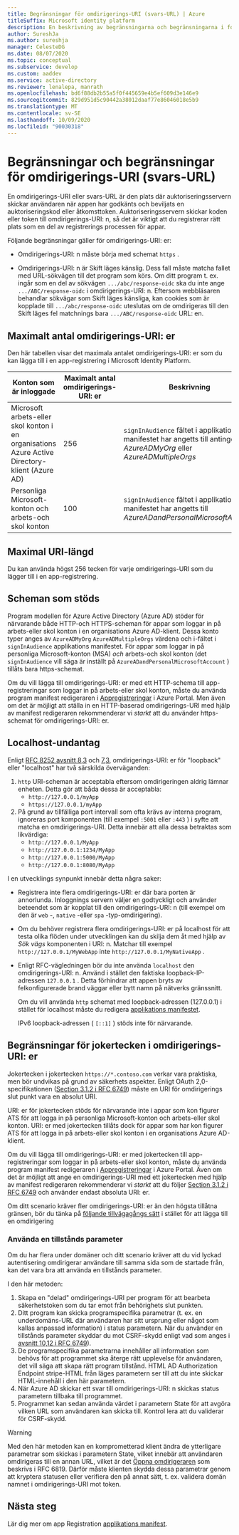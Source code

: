 ```yaml
---
title: Begränsningar för omdirigerings-URI (svars-URL) | Azure
titleSuffix: Microsoft identity platform
description: En beskrivning av begränsningarna och begränsningarna i formatet för omdirigerings-URI (svars-URL) som tillämpas av Microsoft Identity Platform.
author: SureshJa
ms.author: sureshja
manager: CelesteDG
ms.date: 08/07/2020
ms.topic: conceptual
ms.subservice: develop
ms.custom: aaddev
ms.service: active-directory
ms.reviewer: lenalepa, manrath
ms.openlocfilehash: bd6f88db2b55a5f0f445659e4b5ef609d3e146e9
ms.sourcegitcommit: 829d951d5c90442a38012daaf77e86046018e5b9
ms.translationtype: MT
ms.contentlocale: sv-SE
ms.lasthandoff: 10/09/2020
ms.locfileid: "90030318"
---
```

# <a name="redirect-uri-reply-url-restrictions-and-limitations"></a>Begränsningar och begränsningar för omdirigerings-URI (svars-URL)

En omdirigerings-URI eller svars-URL är den plats där auktoriseringsservern skickar användaren när appen har godkänts och beviljats en auktoriseringskod eller åtkomsttoken. Auktoriseringsservern skickar koden eller token till omdirigerings-URI: n, så det är viktigt att du registrerar rätt plats som en del av registrerings processen för appar.

 Följande begränsningar gäller för omdirigerings-URI: er:

* Omdirigerings-URI: n måste börja med schemat `https` .

* Omdirigerings-URI: n är Skift läges känslig. Dess fall måste matcha fallet med URL-sökvägen till det program som körs. Om ditt program t. ex. ingår som en del av sökvägen `.../abc/response-oidc` ska du inte ange `.../ABC/response-oidc` i omdirigerings-URI: n. Eftersom webbläsaren behandlar sökvägar som Skift läges känsliga, kan cookies som är kopplade till `.../abc/response-oidc` uteslutas om de omdirigeras till den Skift läges fel matchnings bara `.../ABC/response-oidc` URL: en.

## <a name="maximum-number-of-redirect-uris"></a>Maximalt antal omdirigerings-URI: er

Den här tabellen visar det maximala antalet omdirigerings-URI: er som du kan lägga till i en app-registrering i Microsoft Identity Platform.

| Konton som är inloggade | Maximalt antal omdirigerings-URI: er | Beskrivning |
|--------------------------|---------------------------------|-------------|
| Microsoft arbets-eller skol konton i en organisations Azure Active Directory-klient (Azure AD) | 256 | `signInAudience` fältet i applikations manifestet har angetts till antingen *AzureADMyOrg* eller *AzureADMultipleOrgs* |
| Personliga Microsoft-konton och arbets-och skol konton | 100 | `signInAudience` fältet i applikations manifestet har angetts till *AzureADandPersonalMicrosoftAccount* |

## <a name="maximum-uri-length"></a>Maximal URI-längd

Du kan använda högst 256 tecken för varje omdirigerings-URI som du lägger till i en app-registrering.

## <a name="supported-schemes"></a>Scheman som stöds

Program modellen för Azure Active Directory (Azure AD) stöder för närvarande både HTTP-och HTTPS-scheman för appar som loggar in på arbets-eller skol konton i en organisations Azure AD-klient. Dessa konto typer anges av `AzureADMyOrg` `AzureADMultipleOrgs` värdena och i-fältet i `signInAudience` applikations manifestet. För appar som loggar in på personliga Microsoft-konton (MSA) *och* arbets-och skol konton (det `signInAudience` vill säga är inställt på `AzureADandPersonalMicrosoftAccount` ) tillåts bara https-schemat.

Om du vill lägga till omdirigerings-URI: er med ett HTTP-schema till app-registreringar som loggar in på arbets-eller skol konton, måste du använda program manifest redigeraren i [Appregistreringar](https://go.microsoft.com/fwlink/?linkid=2083908) i Azure Portal. Men även om det är möjligt att ställa in en HTTP-baserad omdirigerings-URI med hjälp av manifest redigeraren rekommenderar vi *starkt* att du använder https-schemat för omdirigerings-URI: er.

## <a name="localhost-exceptions"></a>Localhost-undantag

Enligt [RFC 8252 avsnitt 8,3](https://tools.ietf.org/html/rfc8252#section-8.3) och [7,3](https://tools.ietf.org/html/rfc8252#section-7.3), omdirigerings-URI: er för "loopback" eller "localhost" har två särskilda överväganden:

1. `http` URI-scheman är acceptabla eftersom omdirigeringen aldrig lämnar enheten. Detta gör att båda dessa är acceptabla:
    - `http://127.0.0.1/myApp`
    - `https://127.0.0.1/myApp`
1. På grund av tillfälliga port intervall som ofta krävs av interna program, ignoreras port komponenten (till exempel `:5001` eller `:443` ) i syfte att matcha en omdirigerings-URI. Detta innebär att alla dessa betraktas som likvärdiga:
    - `http://127.0.0.1/MyApp`
    - `http://127.0.0.1:1234/MyApp`
    - `http://127.0.0.1:5000/MyApp`
    - `http://127.0.0.1:8080/MyApp`

I en utvecklings synpunkt innebär detta några saker:

* Registrera inte flera omdirigerings-URI: er där bara porten är annorlunda. Inloggnings servern väljer en godtyckligt och använder beteendet som är kopplat till den omdirigerings-URI: n (till exempel om den är `web` -, `native` -eller `spa` -typ-omdirigering).
* Om du behöver registrera flera omdirigerings-URI: er på localhost för att testa olika flöden under utvecklingen kan du skilja dem åt med hjälp av *Sök vägs* komponenten i URI: n. Matchar till exempel `http://127.0.0.1/MyWebApp` inte `http://127.0.0.1/MyNativeApp` .
* Enligt RFC-vägledningen bör du inte använda `localhost` den omdirigerings-URI: n. Använd i stället den faktiska loopback-IP-adressen `127.0.0.1` . Detta förhindrar att appen bryts av felkonfigurerade brand väggar eller bytt namn på nätverks gränssnitt.

    Om du vill använda `http` schemat med loopback-adressen (127.0.0.1) i stället för localhost måste du redigera [applikations manifestet](https://docs.microsoft.com/azure/active-directory/develop/reference-app-manifest#replyurls-attribute). 

    IPv6 loopback-adressen ( `[::1]` ) stöds inte för närvarande.

## <a name="restrictions-on-wildcards-in-redirect-uris"></a>Begränsningar för jokertecken i omdirigerings-URI: er

Jokertecken i jokertecken `https://*.contoso.com` verkar vara praktiska, men bör undvikas på grund av säkerhets aspekter. Enligt OAuth 2,0-specifikationen ([Section 3.1.2 i RFC 6749](https://tools.ietf.org/html/rfc6749#section-3.1.2)) måste en URI för omdirigerings slut punkt vara en absolut URI.

URI: er för jokertecken stöds för närvarande inte i appar som kon figurer ATS för att logga in på personliga Microsoft-konton och arbets-eller skol konton. URI: er med jokertecken tillåts dock för appar som har kon figurer ATS för att logga in på arbets-eller skol konton i en organisations Azure AD-klient.

Om du vill lägga till omdirigerings-URI: er med jokertecken till app-registreringar som loggar in på arbets-eller skol konton, måste du använda program manifest redigeraren i [Appregistreringar](https://go.microsoft.com/fwlink/?linkid=2083908) i Azure Portal. Även om det är möjligt att ange en omdirigerings-URI med ett jokertecken med hjälp av manifest redigeraren rekommenderar vi *starkt* att du följer [Section 3.1.2 i RFC 6749](https://tools.ietf.org/html/rfc6749#section-3.1.2) och använder endast absoluta URI: er.

Om ditt scenario kräver fler omdirigerings-URI: er än den högsta tillåtna gränsen, bör du tänka på [följande tillvägagångs sätt](#use-a-state-parameter) i stället för att lägga till en omdirigering

### <a name="use-a-state-parameter"></a>Använda en tillstånds parameter

Om du har flera under domäner och ditt scenario kräver att du vid lyckad autentisering omdirigerar användare till samma sida som de startade från, kan det vara bra att använda en tillstånds parameter.

I den här metoden:

1. Skapa en "delad" omdirigerings-URI per program för att bearbeta säkerhetstoken som du tar emot från behörighets slut punkten.
1. Ditt program kan skicka programspecifika parametrar (t. ex. en underdomäns-URL där användaren har sitt ursprung eller något som kallas anpassad information) i status parametern. När du använder en tillstånds parameter skyddar du mot CSRF-skydd enligt vad som anges i [avsnitt 10,12 i RFC 6749](https://tools.ietf.org/html/rfc6749#section-10.12)).
1. De programspecifika parametrarna innehåller all information som behövs för att programmet ska återge rätt upplevelse för användaren, det vill säga att skapa rätt program tillstånd. HTML AD Authorization Endpoint stripe-HTML från läges parametern ser till att du inte skickar HTML-innehåll i den här parametern.
1. När Azure AD skickar ett svar till omdirigerings-URI: n skickas status parametern tillbaka till programmet.
1. Programmet kan sedan använda värdet i parametern State för att avgöra vilken URL som användaren kan skicka till. Kontrol lera att du validerar för CSRF-skydd.

> [!WARNING]
> Med den här metoden kan en komprometterad klient ändra de ytterligare parametrar som skickas i parametern State, vilket innebär att användaren omdirigeras till en annan URL, vilket är det [Öppna omdirigeraren](https://tools.ietf.org/html/rfc6819#section-4.2.4) som beskrivs i RFC 6819. Därför måste klienten skydda dessa parametrar genom att kryptera statusen eller verifiera den på annat sätt, t. ex. validera domän namnet i omdirigerings-URI mot token.

## <a name="next-steps"></a>Nästa steg

Lär dig mer om app Registration [applikations manifest](reference-app-manifest.md).
